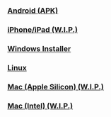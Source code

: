 ### [Android (APK)](https://github.com/thefireworld/fire/releases/download/android-latest/app-release.apk)
### [iPhone/iPad (W.I.P.)](#)
### [Windows Installer](https://github.com/thefireworld/fire-installer/releases/download/v1.0/installer.exe)
### [Linux](https://github.com/thefireworld/fire/releases/download/linux-latest/release.zip)
### [Mac (Apple Silicon) (W.I.P.)](#)
### [Mac (Intel) (W.I.P.)](#)
